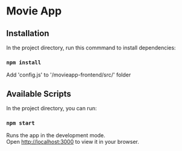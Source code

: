 # Movie App

## Installation 

In the project directory, run this commmand to install dependencies:

### `npm install` 

Add 'config.js' to '/movieapp-frontend/src/' folder


## Available Scripts

In the project directory, you can run:

### `npm start`

Runs the app in the development mode.\
Open [http://localhost:3000](http://localhost:3000) to view it in your browser.
